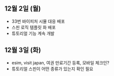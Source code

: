 
## 12월 2일 (월)

- 33번 바이피처 시뮬 대응 배포
- 스핀 로직 템플릿 화 배포
- 튜토리얼 기능 계속 개발


## 12월  3일 (화)

- esim, visit japan, 여권 만료기간 등록, 모바일 체크인?
- 튜토리얼 스핀이 어떤 종류가 있는지 확인 필요